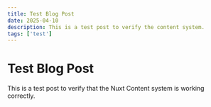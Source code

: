 ```yaml
---
title: Test Blog Post
date: 2025-04-10
description: This is a test post to verify the content system.
tags: ['test']
---
```


# Test Blog Post

This is a test post to verify that the Nuxt Content system is working correctly.